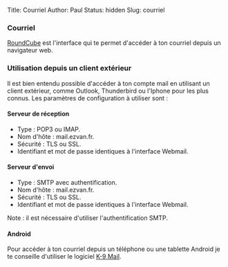 Title: Courriel
Author: Paul
Status: hidden
Slug: courriel

### Courriel

[RoundCube](https://www.ezvan.fr/roundcube) est l'interface qui te
permet d'accéder à ton courriel depuis un navigateur web.

### Utilisation depuis un client extérieur

Il est bien entendu possible d'accéder à ton compte mail en utilisant un
client extérieur, comme Outlook, Thunderbird ou l'Iphone pour les plus
connus. Les paramètres de configuration à utiliser sont :

#### Serveur de réception

-   Type : POP3 ou IMAP.
-   Nom d'hôte : mail.ezvan.fr.
-   Sécurité : TLS ou SSL.
-   Identifiant et mot de passe identiques à l'interface Webmail.

#### Serveur d'envoi

-   Type : SMTP avec authentification.
-   Nom d'hôte : mail.ezvan.fr.
-   Sécurité : TLS ou SSL.
-   Identifiant et mot de passe identiques à l'interface Webmail.

Note : il est nécessaire d'utiliser l'authentification SMTP.

#### Android

Pour accéder à ton courriel depuis un téléphone ou une tablette Android
je te conseille d'utiliser le logiciel [K-9
Mail](https://k9mail.github.io/download.html).
